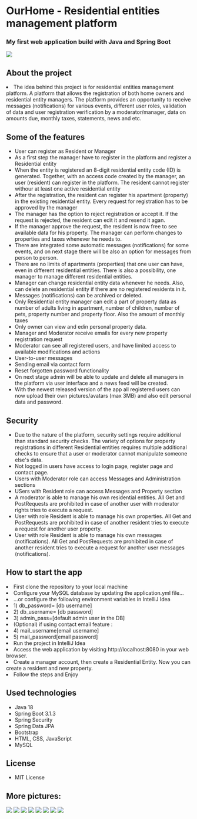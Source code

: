<h1> OurHome - Residential entities management platform</h1>

<h3>My first web application build with Java and Spring Boot</h3>

<img src="https://i.ibb.co/nrPpPyy/04.png">


<h2> About the project </h2>
<li>The idea behind this project is for residential entities management platform. 
A platform that allows the registration of both home owners and residential entity managers. The platform provides an opportunity to receive messages (notifications) for various events, different user roles, validation of data and user registration verification by a moderator/manager, data on amounts due, monthly taxes, statements, news and etc.</li>


<h2> Some of the features </h2>
<ul>
  <li>User can register as Resident or Manager</li>
  <li>As a first step the manager have to register in the platform and register a Residential entity</li>
  <li>When the entity is registered an 8-digit residential entity code (ID) is generated. Together, with an access code
  created by the manager, an user (resident) can register in the platform. The resident cannot register withour at least one active residential entity</li>
  <li>After the registration, the resident can register his apartment (property) in the existing residential entity. Every request for registration has to be approved by the manager</li>
  <li>The manager has the option to reject registration or accept it. If the request is rejected, the resident can edit it and resend it agan.</li>
  <li>If the manager approve the request, the resident is now free to see available data for his property. The manager can perform changes to properties and taxes whenever he needs to.</li>
  <li>There are integrated some automatic messages (notifications) for some events, and on next stage there will be also an option for messages from person to person.</li>
  <li>There are no limits of apartments (properties) that one user can have, even in different residential entities. 
  There is also a possibility, one manager to manage different residential entities.</li>
  <li>Manager can change residential entity data whenever he needs. Also, can delete an residential entity if there are no registered residents in it.</li>
  <li>Messages (notifications) can be archived or deleted.</li>
  <li>Only Residential entity manager can edit a part of property data as number of adults living in apartment, number of children, number of pets, property number and property floor. Also the amount of monthly taxes</li>
  <li>Only owner can view and edin personal property data.</li>
  <li>Manager and Moderator receive emails for every new property registration request</li>
  <li>Moderator can see all registered users, and have limited access to available modifications and actions</li>
  <li>User-to-user messages</li>
  <li>Sending email via contact form</li>
  <li>Reset forgotten password functionality</li>
  <li>On next stage admin will be able to update and delete all managers in the platform via user interface and a news feed will be created.</li>
  <li>With the newest released version of the app all registered users can now upload their own pictures/avatars (max 3MB) and also edit personal data and password.</li>

</ul>

<h2>Security</h2>
<ul>
<li>Due to the nature of the platform, security settings require additional than standard security checks. The variety of options for property registrations in different Residential entities requires multiple additional checks to ensure that a user or moderator cannot manipulate someone else's data.</li>
  
  <li>Not logged in users have access to login page, register page and contact page.</li>
  <li>Users with Moderator role can access Messages and Administration sections</li>
  <li>USers with Resident role can access Messages and Property section</li>
  <li>A moderator is able to manage his own residential entities. All Get and PostRequests are prohibited in case of another user with moderator rights tries to execute a request.</li>
  <li>User with role Resident is able to manage his own properties. All Get and PostRequests are prohibited in case of another resident tries to execute a request for another user property.</li>
  <li>User with role Resident is able to manage his own messages (notifications). All Get and PostRequests are prohibited in case of another resident tries to execute a request for another user messages (notifications).</li>

  
</ul>

<h2> How to start the app</h2>
  <li>First clone the repository to your local machine</li>
  <li>Configure your MySQL database by updating the application.yml file...</li>
  <li>...or configure the following environment variables in IntelliJ Idea  
  <li>  1) db_password=<your db password> [db username]  </li>
  <li>  2) db_username=<your db username> [db password] </li>
  <li>  3) admin_pass=[default admin user in the DB] </li>
  <li> (Optional) if using contact email feature : </li>
  <li>  4) mail_username[email username] </li>
  <li>  5) mail_password[email password] </li>
  <li>Run the project in IntelliJ Idea</li>
  <li>Access the web application by visiting http://localhost:8080 in your web browser.</li>
  <li>Create a manager account, then create a Residential Entity. Now you can create a resident and new property.</li>
  <li>Follow the steps and Enjoy</li>

<h2> Used technologies</h2>
<ul>
  <li>Java 18</li>
  <li>Spring Boot 3.1.3</li>
  <li>Spring Security</li>
  <li>Spring Data JPA</li>
  <li>Bootstrap</li>
  <li>HTML, CSS, JavaScript</li>
  <li>MySQL</li>
</ul>

<h2> License </h2>
<ul>
  <li>MIT License</li>
</ul>

<h2> More pictures: </h2>
<img src="https://i.ibb.co/nrPpPyy/04.png">
<img src="https://i.ibb.co/FmHrZxp/01.png">
<img src="https://i.ibb.co/x50JjCJ/03.png">
<img src="https://i.ibb.co/nLYtV89/05.png">
<img src="https://i.ibb.co/C0SHwRC/06.png">
<img src="https://i.ibb.co/hV9frBD/07.png">
<img src="https://i.ibb.co/kGqZkLL/08.png">
<img src="https://i.ibb.co/tX7KP79/09.png">



